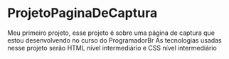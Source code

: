 # ProjetoPaginaDeCaptura
Meu primeiro projeto, esse projeto é sobre uma página de captura que estou desenvolvendo no curso do ProgramadorBr
As tecnologias usadas nesse projeto serão HTML nível intermediário e CSS nível intermediário
